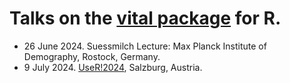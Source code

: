 # Talks on the [vital package](https://pkg.robjhyndman.com/vital/) for R.

* 26 June 2024. Suessmilch Lecture: Max Planck Institute of Demography, Rostock, Germany.
* 9 July 2024. [UseR!2024](https://events.linuxfoundation.org/user/), Salzburg, Austria.
